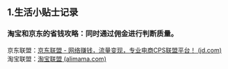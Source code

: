 
## 1.生活小贴士记录

### 淘宝和京东的省钱攻略：同时通过佣金进行判断质量。
京东联盟：[京东联盟 - 网络赚钱，流量变现，专业电商CPS联盟平台！ (jd.com)](https://union.jd.com/proManager/index?pageNo=1)
淘宝联盟：[淘宝联盟 (alimama.com)](https://pub.alimama.com/portal/v2/pages/promo/goods/index.htm)


